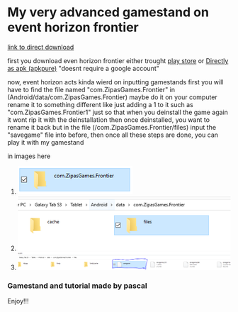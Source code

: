 # My very advanced gamestand on event horizon frontier

[link to direct download](https://github.com/pascal-gerber/event-horizon-gamefiles/raw/bde43214bb4fac859f62bab94cc8aff7aa5eb517/savegame)

first you download even horizon frontier either trought 
[play store](https://play.google.com/store/apps/details?id=com.ZipasGames.Frontier)
or 
[Directly as apk (apkpure)](https://d.apkpure.com/b/APK/com.ZipasGames.Frontier?version=latest) "doesnt require a google account"

now, event horizon acts kinda wierd on inputting gamestands
first you will have to find the file named "com.ZipasGames.Frontier" in (Android/data/com.ZipasGames.Frontier) maybe do it on your computer
rename it to something different like just adding a 1 to it such as "com.ZipasGames.Frontier1" just so that when you deinstall the game again it wont rip it with the deinstallation then once deinstalled, you want to rename it back but in the file (/com.ZipasGames.Frontier/files) input the "savegame" file into before, then once all these steps are done, you can play it with my gamestand

in images here

1. ![first step](images/first.PNG)
2. ![second step](images/second.PNG)
3. ![thirth step](images/thirth.PNG)

### Gamestand and tutorial made by pascal
Enjoy!!!